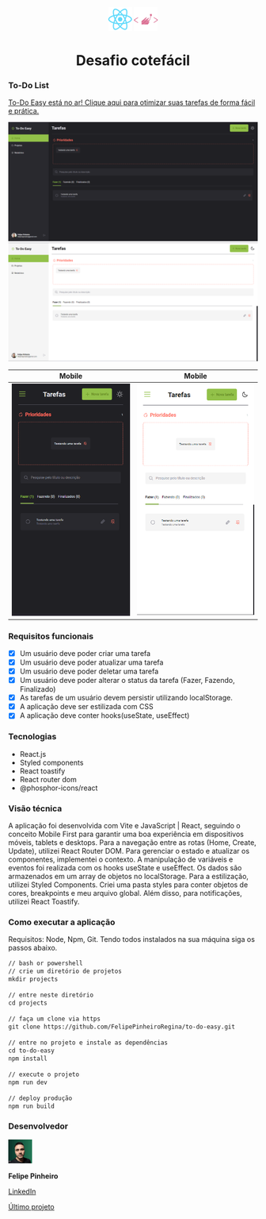 <div align="center">
    <img src="./assets/react.svg" alt="React" width="48">
    <img src="./assets/styledcomponents.svg" alt="Styled" width="48">
</div>

<h1 align="center">Desafio cotefácil</h1>

### To-Do List

[To-Do Easy está no ar! Clique aqui para otimizar suas tarefas de forma fácil e prática.](https://to-doeasy.netlify.app/)

![HOME DARKMODE](./assets/home-darkmode.png)
![HOME DARKMODE](./assets/home-lightmode.png)

| Mobile | Mobile |
|-|-|
|![HOME DARKMODE](./assets/home-mobile-darkmode.png)|![HOME DARKMODE](./assets/home-mobile-lightmode.png)|




### Requisitos funcionais
- [x] Um usuário deve poder criar uma tarefa
- [x] Um usuário deve poder atualizar uma tarefa
- [x] Um usuário deve poder deletar uma tarefa
- [x] Um usuário deve poder alterar o status da tarefa (Fazer, Fazendo, Finalizado)
- [x] As tarefas de um usuário devem persistir utilizando localStorage.
- [x] A aplicação deve ser estilizada com CSS
- [x] A aplicação deve conter hooks(useState, useEffect)

### Tecnologias
- React.js
- Styled components
- React toastify
- React router dom
- @phosphor-icons/react

### Visão técnica 
A aplicação foi desenvolvida com Vite e JavaScript | React, seguindo o conceito Mobile First para garantir uma boa experiência em dispositivos móveis, tablets e desktops. Para a navegação entre as rotas (Home, Create, Update), utilizei React Router DOM. Para gerenciar o estado e atualizar os componentes, implementei o contexto. A manipulação de variáveis e eventos foi realizada com os hooks useState e useEffect. Os dados são armazenados em um array de objetos no localStorage. Para a estilização, utilizei Styled Components. Criei uma pasta styles para conter objetos de cores, breakpoints e meu arquivo global. Além disso, para notificações, utilizei React Toastify.

### Como executar a aplicação
Requisitos: Node, Npm, Git. Tendo todos instalados na sua máquina siga os passos abaixo.
```
// bash or powershell
// crie um diretório de projetos
mkdir projects

// entre neste diretório
cd projects

// faça um clone via https
git clone https://github.com/FelipePinheiroRegina/to-do-easy.git

// entre no projeto e instale as dependências
cd to-do-easy
npm install

// execute o projeto
npm run dev

// deploy produção
npm run build
```

### Desenvolvedor

 <img src="./assets/profile1.jpeg" alt="Profile" width="48">

 <strong>Felipe Pinheiro</strong>
 
 [LinkedIn](https://www.linkedin.com/in/felipe-pinheiro-002427250/)
 
 [Último projeto](https://github.com/FelipePinheiroRegina/food-explorer-frontend)
